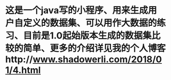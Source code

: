 # 这是一个java写的小程序、用来生成用户自定义的数据集、可以用作大数据的练习、目前是1.0起始版本生成的数据集比较的简单、更多的介绍详见我的个人博客http://www.shadowerli.com/2018/01/4.html
